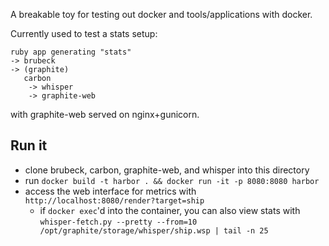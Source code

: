 A breakable toy for testing out docker and tools/applications with docker.

Currently used to test a stats setup:

```
ruby app generating "stats"
-> brubeck
-> (graphite)
   carbon
    -> whisper
    -> graphite-web
```

with graphite-web served on nginx+gunicorn.

## Run it

* clone brubeck, carbon, graphite-web, and whisper into this directory
* run `docker build -t harbor . && docker run -it -p 8080:8080 harbor`
* access the web interface for metrics with `http://localhost:8080/render?target=ship`
  * if `docker exec`'d into the container, you can also view stats with `whisper-fetch.py --pretty --from=10 /opt/graphite/storage/whisper/ship.wsp | tail -n 25`
